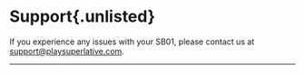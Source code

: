 # Support{.unlisted}

<article>

If you experience any issues with your SB01, please contact us at [support@playsuperlative.com](mailto:support@playsuperlative.com).

</article>

---
